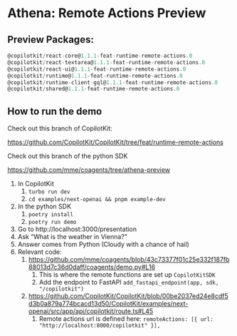 # Athena: Remote Actions Preview

## Preview Packages:

```jsx
@copilotkit/react-core@1.1.1-feat-runtime-remote-actions.0
@copilotkit/react-textarea@1.1.1-feat-runtime-remote-actions.0
@copilotkit/react-ui@1.1.1-feat-runtime-remote-actions.0
@copilotkit/runtime@1.1.1-feat-runtime-remote-actions.0
@copilotkit/runtime-client-gql@1.1.1-feat-runtime-remote-actions.0
@copilotkit/shared@1.1.1-feat-runtime-remote-actions.0
```

## How to run the demo

Check out this branch of CopilotKit:

https://github.com/CopilotKit/CopilotKit/tree/feat/runtime-remote-actions

Check out this branch of the python SDK

https://github.com/mme/coagents/tree/athena-preview

1. In CopilotKit
   1. `turbo run dev`
   2. `cd examples/next-openai && pnpm example-dev`
2. In the python SDK
   1. `poetry install`
   2. `poetry run demo`
3. Go to http://localhost:3000/presentation
4. Ask “What is the weather in Vienna?”
5. Answer comes from Python (Cloudy with a chance of hail)
6. Relevant code:
   1. https://github.com/mme/coagents/blob/43c73377f01c25e332f187fb88013d7c36d0daff/coagents/demo.py#L16
      1. This is where the remote functions are set up `CopilotKitSDK`
      2. Add the endpoint to FastAPI `add_fastapi_endpoint(app, sdk, "/copilotkit")`
   2. https://github.com/CopilotKit/CopilotKit/blob/00be2037ed24e8cdf5d3b0a879a774bcacd13d50/CopilotKit/examples/next-openai/src/app/api/copilotkit/route.ts#L45
      1. Remote actions url is defined here: `remoteActions: [{ url: "http://localhost:8000/copilotkit" }],`
